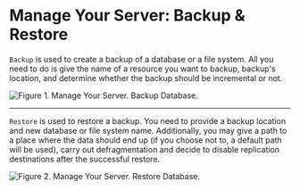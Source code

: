 # Manage Your Server: Backup & Restore

`Backup` is used to create a backup of a database or a file system. All you need to do is give the name of a resource you want to backup, backup's location, and determine whether the backup should be incremental or not.

![Figure 1. Manage Your Server. Backup Database.](images/manage_your_server-backup_database-1.png)

<hr />

`Restore` is used to restore a backup. You need to provide a backup location and new database or file system name. Additionally, you may give a path to a place where the data should end up (if you choose not to, a default path will be used), carry out defragmentation and decide to disable replication
destinations after the successful restore.

![Figure 2. Manage Your Server. Restore Database.](images/manage_your_server-restore_database-2.png)
